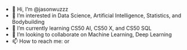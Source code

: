 - 👋 Hi, I’m @jasonwuzzz
- 👀 I’m interested in Data Science, Artificial Intelligence, Statistics, and Bodybuilding
- 🌱 I’m currently learning CS50 AI, CS50 X, and CS50 SQL
- 💞️ I’m looking to collaborate on Machine Learning, Deep Learning
- 📫 How to reach me: <link href="229126195wu@gmail.com"> or <link href="3020233077@tju.edu.cn">

<!---
jasonwuzzz/jasonwuzzz is a ✨ special ✨ repository because its `README.md` (this file) appears on your GitHub profile.
You can click the Preview link to take a look at your changes.
--->
